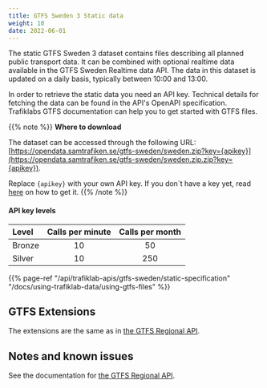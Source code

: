 ```yaml
---
title: GTFS Sweden 3 Static data
weight: 10
date: 2022-06-01
---
```


The static GTFS Sweden 3 dataset contains files describing all planned public transport data. It can be combined 
with optional realtime data available in the GTFS Sweden Realtime data API. 
The data in this dataset is updated on a daily basis, typically between 10:00 and 13:00.

In order to retrieve the static data you need an API key. Technical details for fetching the data can be found in the
API's OpenAPI specification. Trafiklabs GTFS documentation can help you to get started with GTFS files. 

{{% note %}}
**Where to download**

The dataset can be accessed through the following URL:
[https://opendata.samtrafiken.se/gtfs-sweden/sweden.zip?key={apikey}](https://opendata.samtrafiken.se/gtfs-sweden/sweden.zip.zip?key={apikey}).

Replace `{apikey}` with your own API key. If you don´t have a key yet, read [here](/docs/using-trafiklab/getting-api-keys) on how to get it.
{{% /note %}}

#### API key levels

| Level  | Calls per minute | Calls per month |
|:-------|:----------------:|:---------------:|
| Bronze |        10        |       50        |
| Silver |        10        |       250       |

{{% page-ref "/api/trafiklab-apis/gtfs-sweden/static-specification"
"/docs/using-trafiklab-data/using-gtfs-files"  %}}

## GTFS Extensions

The extensions are the same as in [the GTFS Regional API](/api/trafiklab-apis/gtfs-regional/static/#gtfs-extensions).

## Notes and known issues

See the documentation for [the GTFS Regional API](/api/trafiklab-apis/gtfs-regional/static/#notes-and-known-issues).